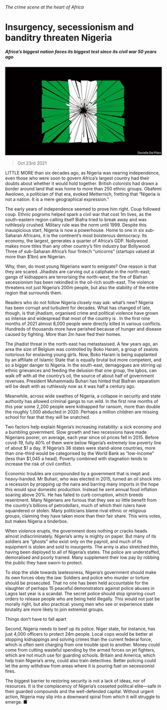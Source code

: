 ###### The crime scene at the heart of Africa

# Insurgency, secessionism and banditry threaten Nigeria 

##### Africa’s biggest nation faces its biggest test since its civil war 50 years ago 

![image](images/20211023_LDD002.jpg) 

> Oct 23rd 2021 

LITTLE MORE than six decades ago, as Nigeria was nearing independence, even those who were soon to govern Africa’s largest country had their doubts about whether it would hold together. British colonists had drawn a border around land that was home to more than 250 ethnic groups. Obafemi Awolowo, a politician of that era, evoked Metternich, fretting that “Nigeria is not a nation. It is a mere geographical expression.”

The early years of independence seemed to prove him right. Coup followed coup. Ethnic pogroms helped spark a civil war that cost 1m lives, as the south-eastern region calling itself Biafra tried to break away and was ruthlessly crushed. Military rule was the norm until 1999. Despite this inauspicious start, Nigeria is now a powerhouse. Home to one in six sub-Saharan Africans, it is the continent’s most boisterous democracy. Its economy, the largest, generates a quarter of Africa’s GDP. Nollywood makes more titles than any other country’s film industry bar Bollywood. Three of sub-Saharan Africa’s four fintech “unicorns” (startups valued at more than $1bn) are Nigerian.


Why, then, do most young Nigerians want to emigrate? One reason is that they are scared. Jihadists are carving out a caliphate in the north-east; gangs of kidnappers are terrorising the north-west; the fire of Biafran secessionism has been rekindled in the oil-rich south-east. The violence threatens not just Nigeria’s 200m people, but also the stability of the entire region that surrounds them.

Readers who do not follow Nigeria closely may ask: what’s new? Nigeria has been corrupt and turbulent for decades. What has changed of late, though, is that jihadism, organised crime and political violence have grown so intense and widespread that most of the country is . In the first nine months of 2021 almost 8,000 people were directly killed in various conflicts. Hundreds of thousands more have perished because of hunger and disease caused by fighting. More than 2m have fled their homes.

The jihadist threat in the north-east has metastasised. A few years ago, an area the size of Belgium was controlled by Boko Haram, a group of zealots notorious for enslaving young girls. Now, Boko Haram is being supplanted by an affiliate of Islamic State that is equally brutal but more competent, and so a bigger danger to Nigeria. In the south-east, demagogues are stirring up ethnic grievances and feeding the delusion that one group, the Igbos, can walk off with all the country’s oil, the source of about half of government revenues. President Muhammadu Buhari has hinted that Biafran separatism will be dealt with as ruthlessly now as it was half a century ago.

Meanwhile, across wide swathes of Nigeria, a collapse in security and state authority has allowed criminal gangs to run wild. In the first nine months of this year some 2,200 people were kidnapped for ransom, more than double the roughly 1,000 abducted in 2020. Perhaps a million children are missing school for fear that they will be snatched.

Two factors help explain Nigeria’s increasing instability: a sick economy and a bumbling government. Slow growth and two recessions have made Nigerians poorer, on average, each year since oil prices fell in 2015. Before covid-19, fully 40% of them were below Nigeria’s extremely low poverty line of about $1 a day. If Nigeria’s 36 states were stand-alone countries, more than one-third would be categorised by the World Bank as “low-income” (less than $1,045 a head). Poverty combined with stagnation tends to increase the risk of civil conflict.

Economic troubles are compounded by a government that is inept and heavy-handed. Mr Buhari, who was elected in 2015, turned an oil shock into a recession by propping up the naira and barring many imports in the hope this would spur domestic production. Instead he sent annual food inflation soaring above 20%. He has failed to curb corruption, which breeds resentment. Many Nigerians are furious that they see so little benefit from the country’s billions of petrodollars, much of which their rulers have squandered or stolen. Many politicians blame rival ethnic or religious groups, claiming they have taken more than their fair share. This wins votes, but makes Nigeria a tinderbox.

When violence erupts, the government does nothing or cracks heads almost indiscriminately. Nigeria’s army is mighty on paper. But many of its soldiers are “ghosts” who exist only on the payroll, and much of its equipment is stolen and sold to insurgents. The army is also stretched thin, having been deployed to all of Nigeria’s states. The police are understaffed, demoralised and poorly trained. Many supplement their low pay by robbing the public they have sworn to protect.

To stop the slide towards lawlessness, Nigeria’s government should make its own forces obey the law. Soldiers and police who murder or torture should be prosecuted. That no one has been held accountable for the slaughter of perhaps 15 peaceful demonstrators against police abuses in Lagos last year is a scandal. The secret police should stop ignoring court orders to release people who are being held illegally. This would not just be morally right, but also practical: young men who see or experience state brutality are more likely to join extremist groups.

Things don’t have to fall apart

Second, Nigeria needs to beef up its police. Niger state, for instance, has just 4,000 officers to protect 24m people. Local cops would be better at stopping kidnappings and solving crimes than the current federal force, which is often sent charging from one trouble spot to another. Money could come from cutting wasteful spending by the armed forces on jet fighters, which are not much use for guarding schools. Britain and America, which help train Nigeria’s army, could also train detectives. Better policing could let the army withdraw from areas where it is pouring fuel on secessionist fires.

The biggest barrier to restoring security is not a lack of ideas, nor of resources. It is the complacency of Nigeria’s cosseted political elite—safe in their guarded compounds and the well-defended capital. Without urgent action, Nigeria may slip into a downward spiral from which it will struggle to emerge. ■

